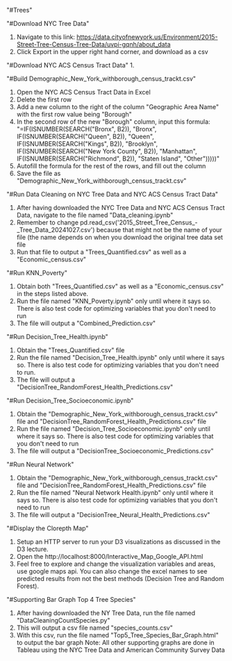 "#Trees" 

"#Download NYC Tree Data"
1. Navigate to this link: https://data.cityofnewyork.us/Environment/2015-Street-Tree-Census-Tree-Data/uvpi-gqnh/about_data
2. Click Export in the upper right hand corner, and download as a csv

"#Download NYC ACS Census Tract Data"
1. 

"#Build Demographic_New_York_withborough_census_trackt.csv"
1. Open the NYC ACS Census Tract Data in Excel
2. Delete the first row
3. Add a new column to the right of the column "Geographic Area Name" with the first row value being "Borough"
4. In the second row of the new "Borough" column, input this formula: "=IF(ISNUMBER(SEARCH("Bronx", B2)), "Bronx",
   IF(ISNUMBER(SEARCH("Queen", B2)), "Queen",
   IF(ISNUMBER(SEARCH("Kings", B2)), "Brooklyn",
   IF(ISNUMBER(SEARCH("New York County", B2)), "Manhattan",
   IF(ISNUMBER(SEARCH("Richmond", B2)), "Staten Island", "Other")))))"
5. Autofill the formula for the rest of the rows, and fill out the column
6. Save the file as "Demographic_New_York_withborough_census_trackt.csv"
    
"#Run Data Cleaning on NYC Tree Data and NYC ACS Census Tract Data"
1. After having downloaded the NYC Tree Data and NYC ACS Census Tract Data, navigate to the file named "Data_cleaning.ipynb"
2. Remember to change pd.read_csv('2015_Street_Tree_Census_-_Tree_Data_20241027.csv') because that might not be the name of your file (the name depends on when you download the original tree data set file
3. Run that file to output a "Trees_Quantified.csv" as well as a "Economic_census.csv"

"#Run KNN_Poverty"
1. Obtain both "Trees_Quantified.csv" as well as a "Economic_census.csv" in the steps listed above.
2. Run the file named "KNN_Poverty.ipynb" only until where it says so. There is also test code for optimizing variables that you don't need to run
3. The file will output a "Combined_Prediction.csv"

"#Run Decision_Tree_Health.ipynb"
1. Obtain the "Trees_Quantified.csv" file
2. Run the file named "Decision_Tree_Health.ipynb" only until where it says so. There is also test code for optimizing variables that you don't need to run.
3. The file will output a "DecisionTree_RandomForest_Health_Predictions.csv"

"#Run Decision_Tree_Socioeconomic.ipynb"
1. Obtain the "Demographic_New_York_withborough_census_trackt.csv" file and "DecisionTree_RandomForest_Health_Predictions.csv" file
2. Run the file named "Decision_Tree_Socioeconomic.ipynb" only until where it says so. There is also test code for optimizing variables that you don't need to run
3. The file will output a "DecisionTree_Socioeconomic_Predictions.csv"

"#Run Neural Network"
1. Obtain the "Demographic_New_York_withborough_census_trackt.csv" file and "DecisionTree_RandomForest_Health_Predictions.csv" file
2. Run the file named "Neural Network Health.ipynb" only until where it says so. There is also test code for optimizing variables that you don't need to run
3. The file will output a "DecisionTree_Neural_Health_Predictions.csv"

"#Display the Clorepth Map"
1. Setup an HTTP server to run your D3 visualizations as discussed in the D3 lecture.
2. Open the http://localhost:8000/Interactive_Map_Google_API.html
3. Feel free to explore and change the visualization variables and areas, use google maps api. You can also change the excel names to see predicted results from not the best methods (Decision Tree and Random Forest).

"#Supporting Bar Graph Top 4 Tree Species"
1. After having downloaded the NY Tree Data, run the file named "DataCleaningCountSpecies.py"
2. This will output a csv file named "species_counts.csv"
3. With this csv, run the file named "Top5_Tree_Species_Bar_Graph.html" to output the bar graph
Note: All other supporting graphs are done in Tableau using the NYC Tree Data and American Community Survey Data
